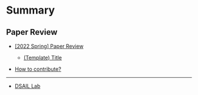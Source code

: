 # Summary  

## Paper Review  

* [\[2022 Spring\] Paper Review](paper-review/2022_paper_review/README.md)  
    * [\(Template\) Title](paper-review/2022_paper_review/template-paper-review.md)  

* [How to contribute?](how-to-contribute.md)  
---  

* [DSAIL Lab](https://dsail.kaist.ac.kr/)  